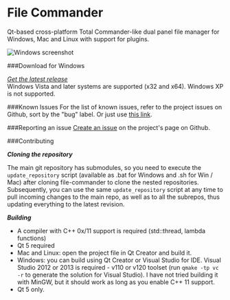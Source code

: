 File Commander
==============

   Qt-based cross-platform Total Commander-like dual panel file manager for Windows, Mac and Linux with support for plugins.

![Windows screenshot](/../gh-pages/screenshots/Windows/Clip.jpg?raw=true)

###Download for Windows

*<a href="https://github.com/VioletGiraffe/file-commander/releases/latest">Get the latest release</a>*    
Windows Vista and later systems are supported (x32 and x64). Windows XP is not supported.

###Known Issues
For the list of known issues, refer to the project issues on Github, sort by the "bug" label. Or just use <a href="https://github.com/VioletGiraffe/file-commander/labels/bug">this link</a>.

###Reporting an issue
<a href="https://github.com/VioletGiraffe/file-commander/issues/new">Create an issue</a> on the project's page on Github.

###Contributing

***Cloning the repository***

   The main git repository has submodules, so you need to execute the `update_repository` script (available as .bat for Windows and .sh for Win / Mac) after cloning file-commander to clone the nested repositories. Subsequently, you can use the same `update_repository` script at any time to pull incoming changes to the main repo, as well as to all the subrepos, thus updating everything to the latest revision.

***Building***

* A compiler with C++ 0x/11 support is required (std::thread, lambda functions)
* Qt 5 required
* Mac and Linux: open the project file in Qt Creator and build it.
* Windows: you can build using Qt Creator or Visual Studio for IDE. Visual Studio 2012 or 2013 is required - v110 or v120 toolset (run `qmake -tp vc -r` to generate the solution for Visual Studio). I have not tried building it with MinGW, but it should work as long as you enable C++ 11 support.
* Qt 5 only.
